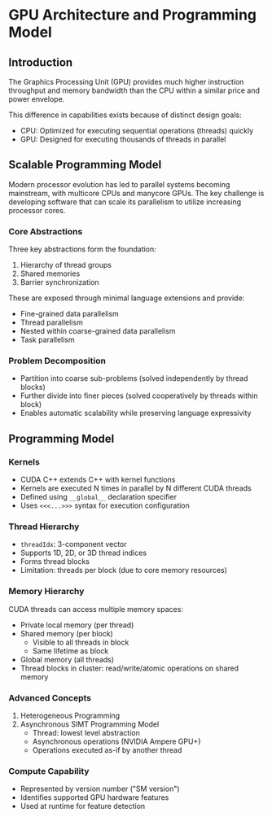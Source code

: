 # GPU Architecture and Programming Model

## Introduction
The Graphics Processing Unit (GPU) provides much higher instruction throughput and memory bandwidth than the CPU within a similar price and power envelope.

This difference in capabilities exists because of distinct design goals:
- CPU: Optimized for executing sequential operations (threads) quickly
- GPU: Designed for executing thousands of threads in parallel

## Scalable Programming Model

Modern processor evolution has led to parallel systems becoming mainstream, with multicore CPUs and manycore GPUs. The key challenge is developing software that can scale its parallelism to utilize increasing processor cores.

### Core Abstractions
Three key abstractions form the foundation:
1. Hierarchy of thread groups
2. Shared memories
3. Barrier synchronization

These are exposed through minimal language extensions and provide:
- Fine-grained data parallelism
- Thread parallelism
- Nested within coarse-grained data parallelism
- Task parallelism

### Problem Decomposition
- Partition into coarse sub-problems (solved independently by thread blocks)
- Further divide into finer pieces (solved cooperatively by threads within block)
- Enables automatic scalability while preserving language expressivity

## Programming Model

### Kernels
- CUDA C++ extends C++ with kernel functions
- Kernels are executed N times in parallel by N different CUDA threads
- Defined using `__global__` declaration specifier
- Uses `<<<...>>>` syntax for execution configuration

### Thread Hierarchy
- `threadIdx`: 3-component vector
- Supports 1D, 2D, or 3D thread indices
- Forms thread blocks
- Limitation: threads per block (due to core memory resources)

### Memory Hierarchy
CUDA threads can access multiple memory spaces:
- Private local memory (per thread)
- Shared memory (per block)
  - Visible to all threads in block
  - Same lifetime as block
- Global memory (all threads)
- Thread blocks in cluster: read/write/atomic operations on shared memory

### Advanced Concepts
1. Heterogeneous Programming
2. Asynchronous SIMT Programming Model
   - Thread: lowest level abstraction
   - Asynchronous operations (NVIDIA Ampere GPU+)
   - Operations executed as-if by another thread

### Compute Capability
- Represented by version number ("SM version")
- Identifies supported GPU hardware features
- Used at runtime for feature detection
